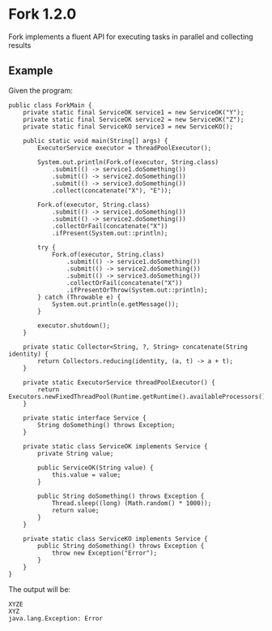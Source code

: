 # Fork 1.2.0

Fork implements a fluent API for executing tasks in parallel and collecting results

## Example

Given the program:

	public class ForkMain {
		private static final ServiceOK service1 = new ServiceOK("Y");
		private static final ServiceOK service2 = new ServiceOK("Z");
		private static final ServiceKO service3 = new ServiceKO();
		
		public static void main(String[] args) {
			ExecutorService executor = threadPoolExecutor();
			
			System.out.println(Fork.of(executor, String.class)
				.submit(() -> service1.doSomething())
				.submit(() -> service2.doSomething()) 
				.submit(() -> service3.doSomething())
				.collect(concatenate("X"), "E"));
	
			Fork.of(executor, String.class)
				.submit(() -> service1.doSomething())
				.submit(() -> service2.doSomething())
				.collectOrFail(concatenate("X"))
				.ifPresent(System.out::println);
	
			try {
				Fork.of(executor, String.class)
					.submit(() -> service1.doSomething())
					.submit(() -> service2.doSomething())
					.submit(() -> service3.doSomething())
					.collectOrFail(concatenate("X"))
					.ifPresentOrThrow(System.out::println);
			} catch (Throwable e) {
				System.out.println(e.getMessage());
			}
			
			executor.shutdown();
		}
	
		private static Collector<String, ?, String> concatenate(String identity) {
			return Collectors.reducing(identity, (a, t) -> a + t);
		}
	
		private static ExecutorService threadPoolExecutor() {
			return Executors.newFixedThreadPool(Runtime.getRuntime().availableProcessors());
		}
	
		private static interface Service {
			String doSomething() throws Exception;
		}
		
		private static class ServiceOK implements Service {
			private String value;
	
			public ServiceOK(String value) {
				this.value = value;
			}
	
			public String doSomething() throws Exception {
				Thread.sleep((long) (Math.random() * 1000));
				return value;
			}
		}
		
		private static class ServiceKO implements Service {
			public String doSomething() throws Exception {
				throw new Exception("Error");
			}
		}
	}

The output will be:

	XYZE
	XYZ
	java.lang.Exception: Error
